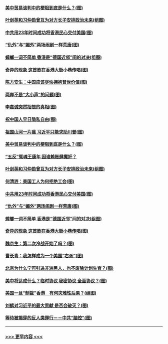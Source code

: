 #### [美中贸易谈判中的梗阻到底是什么？(图)](../pages/p4/907791.md?t=09190744) 
#### [叶剑英和习仲勋曾互为对方长子安排政治未来(组图)](../pages/p4/907786.md?t=09190744) 
#### [中共用23年时间成功将香港民心交付美国(图)](../pages/p4/907698.md?t=09190744) 
#### [“仇外”与“媚外”两场闹剧一样荒唐(图)](../pages/p4/907689.md?t=09190744) 
#### [蟑螂一词不简单 香港是“德国近邻”间的对决(组图)](../pages/p4/907618.md?t=09190744) 
#### [奇异的现象 这首歌在香港大街小巷传唱(图)](../pages/p4/907583.md?t=09190744) 
#### [陈方安生：中国应该尽快拥抱普世价值(图)](../pages/p4/907826.md?t=09190744) 
#### [两岸不是“大小声”的问题(图)](../pages/p4/907825.md?t=09190744) 
#### [李嘉诚突然招恨的真相(图)](../pages/p4/907799.md?t=09190744) 
#### [祝中国人早日隐私自由(图)](../pages/p4/907797.md?t=09190744) 
#### [祖国山河一片瘟 习近平只能求助川普(图)](../pages/p4/907796.md?t=09190744) 
#### [美中贸易谈判中的梗阻到底是什么？(图)](../pages/p4/907791.md?t=09190744) 
#### [“五反”冤魂王康年 因谁赖账肆魔奸？](../pages/p4/907787.md?t=09190744) 
#### [叶剑英和习仲勋曾互为对方长子安排政治未来(组图)](../pages/p4/907786.md?t=09190744) 
#### [何清涟：美国工人为何拒绝工会(图)](../pages/p4/907701.md?t=09190744) 
#### [中共用23年时间成功将香港民心交付美国(图)](../pages/p4/907698.md?t=09190744) 
#### [“仇外”与“媚外”两场闹剧一样荒唐(图)](../pages/p4/907689.md?t=09190744) 
#### [蟑螂一词不简单 香港是“德国近邻”间的对决(组图)](../pages/p4/907618.md?t=09190744) 
#### [奇异的现象 这首歌在香港大街小巷传唱(图)](../pages/p4/907583.md?t=09190744) 
#### [魏京生：第二次冷战开始了吗？(图)](../pages/p4/907581.md?t=09190744) 
#### [曹长青：我怎样成为一个美国“右派”(图)](../pages/p4/907580.md?t=09190744) 
#### [北京为什么宁可引进非洲黑人，也不废除计划生育？(图)](../pages/p4/907577.md?t=09190744) 
#### [美中将达成什么？临时协议 秘密协议 全面协议？(图)](../pages/p4/907576.md?t=09190744) 
#### [美国一旦“制裁”香港　有何灾难性后果？(组图)](../pages/p4/907575.md?t=09190744) 
#### [刘鹤对习近平的最大贡献 是否会破灭？(图)](../pages/p4/907509.md?t=09190744) 
#### [等待被揭穿的反人类罪行－－中共“脑控”(图)](../pages/p4/907167.md?t=09190744) 

----
#### [ >>> 更早内容 <<< ](../indexes/p4-earlier.md)
